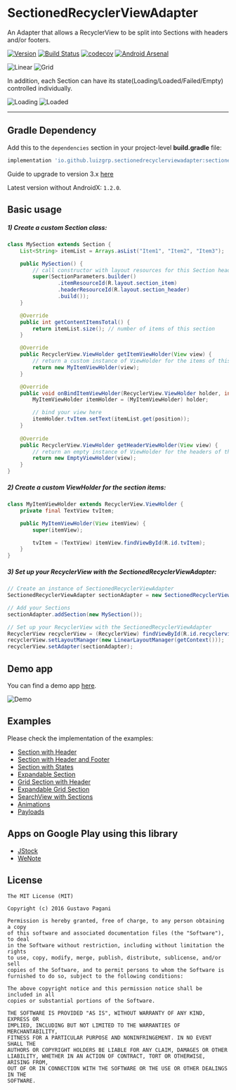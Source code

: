 # SectionedRecyclerViewAdapter

An Adapter that allows a RecyclerView to be split into Sections with headers and/or footers.

[![Version](https://api.bintray.com/packages/luizgrp/maven/SectionedRecyclerViewAdapter/images/download.svg)](https://bintray.com/luizgrp/maven/SectionedRecyclerViewAdapter/_latestVersion)
[![Build Status](https://travis-ci.org/luizgrp/SectionedRecyclerViewAdapter.svg?branch=master)](https://travis-ci.org/luizgrp/SectionedRecyclerViewAdapter)
[![codecov](https://codecov.io/gh/luizgrp/SectionedRecyclerViewAdapter/branch/master/graph/badge.svg)](https://codecov.io/gh/luizgrp/SectionedRecyclerViewAdapter)
[![Android Arsenal](https://img.shields.io/badge/Android%20Arsenal-SectionedRecyclerViewAdapter-green.svg?style=true)](https://android-arsenal.com/details/1/3471)

![Linear](art/sc1.png)
![Grid](art/sc4.png)

In addition, each Section can have its state(Loading/Loaded/Failed/Empty) controlled individually.

![Loading](art/sc2.png)
![Loaded](art/sc3.png)

---

## Gradle Dependency

Add this to the `dependencies` section in your project-level **build.gradle** file:

```groovy
implementation 'io.github.luizgrp.sectionedrecyclerviewadapter:sectionedrecyclerviewadapter:x.y.z'
```

Guide to upgrade to version 3.x [here](https://github.com/luizgrp/SectionedRecyclerViewAdapter/wiki/Upgrading-to-3.x)

Latest version without AndroidX: `1.2.0`.

## Basic usage

##### 1) Create a custom Section class:

```java
class MySection extends Section {
    List<String> itemList = Arrays.asList("Item1", "Item2", "Item3");

    public MySection() {
        // call constructor with layout resources for this Section header and items
        super(SectionParameters.builder()
                .itemResourceId(R.layout.section_item)
                .headerResourceId(R.layout.section_header)
                .build());
    }

    @Override
    public int getContentItemsTotal() {
        return itemList.size(); // number of items of this section
    }

    @Override
    public RecyclerView.ViewHolder getItemViewHolder(View view) {
        // return a custom instance of ViewHolder for the items of this section
        return new MyItemViewHolder(view);
    }

    @Override
    public void onBindItemViewHolder(RecyclerView.ViewHolder holder, int position) {
        MyItemViewHolder itemHolder = (MyItemViewHolder) holder;

        // bind your view here
        itemHolder.tvItem.setText(itemList.get(position));
    }
    
    @Override
    public RecyclerView.ViewHolder getHeaderViewHolder(View view) {
        // return an empty instance of ViewHolder for the headers of this section
        return new EmptyViewHolder(view);
    }
}
```

##### 2) Create a custom ViewHolder for the section items:

```java
class MyItemViewHolder extends RecyclerView.ViewHolder {
    private final TextView tvItem;

    public MyItemViewHolder(View itemView) {
        super(itemView);

        tvItem = (TextView) itemView.findViewById(R.id.tvItem);
    }
}
```

##### 3) Set up your RecyclerView with the SectionedRecyclerViewAdapter:

```java
// Create an instance of SectionedRecyclerViewAdapter
SectionedRecyclerViewAdapter sectionAdapter = new SectionedRecyclerViewAdapter();

// Add your Sections
sectionAdapter.addSection(new MySection());

// Set up your RecyclerView with the SectionedRecyclerViewAdapter
RecyclerView recyclerView = (RecyclerView) findViewById(R.id.recyclerview);
recyclerView.setLayoutManager(new LinearLayoutManager(getContext()));
recyclerView.setAdapter(sectionAdapter);
```

## Demo app

You can find a demo app [here](app).

![Demo](art/demosc.png)

## Examples

Please check the implementation of the examples:

- [Section with Header](app/src/main/java/io/github/luizgrp/sectionedrecyclerviewadapter/demo/Example1Fragment.java)
- [Section with Header and Footer](app/src/main/java/io/github/luizgrp/sectionedrecyclerviewadapter/demo/Example2Fragment.java)
- [Section with States](app/src/main/java/io/github/luizgrp/sectionedrecyclerviewadapter/demo/Example3Fragment.java)
- [Expandable Section](app/src/main/java/io/github/luizgrp/sectionedrecyclerviewadapter/demo/Example4Fragment.java)
- [Grid Section with Header](app/src/main/java/io/github/luizgrp/sectionedrecyclerviewadapter/demo/Example5Fragment.java)
- [Expandable Grid Section](app/src/main/java/io/github/luizgrp/sectionedrecyclerviewadapter/demo/Example6Fragment.java)
- [SearchView with Sections](app/src/main/java/io/github/luizgrp/sectionedrecyclerviewadapter/demo/Example7Fragment.java)
- [Animations](app/src/main/java/io/github/luizgrp/sectionedrecyclerviewadapter/demo/Example8Fragment.java)
- [Payloads](app/src/main/java/io/github/luizgrp/sectionedrecyclerviewadapter/demo/example9/Example9Fragment.java)

## Apps on Google Play using this library

- [JStock](https://play.google.com/store/apps/details?id=org.yccheok.jstock.gui)
- [WeNote](https://play.google.com/store/apps/details?id=com.yocto.wenote)

## License

    The MIT License (MIT)

    Copyright (c) 2016 Gustavo Pagani

    Permission is hereby granted, free of charge, to any person obtaining a copy
    of this software and associated documentation files (the "Software"), to deal
    in the Software without restriction, including without limitation the rights
    to use, copy, modify, merge, publish, distribute, sublicense, and/or sell
    copies of the Software, and to permit persons to whom the Software is
    furnished to do so, subject to the following conditions:

    The above copyright notice and this permission notice shall be included in all
    copies or substantial portions of the Software.

    THE SOFTWARE IS PROVIDED "AS IS", WITHOUT WARRANTY OF ANY KIND, EXPRESS OR
    IMPLIED, INCLUDING BUT NOT LIMITED TO THE WARRANTIES OF MERCHANTABILITY,
    FITNESS FOR A PARTICULAR PURPOSE AND NONINFRINGEMENT. IN NO EVENT SHALL THE
    AUTHORS OR COPYRIGHT HOLDERS BE LIABLE FOR ANY CLAIM, DAMAGES OR OTHER
    LIABILITY, WHETHER IN AN ACTION OF CONTRACT, TORT OR OTHERWISE, ARISING FROM,
    OUT OF OR IN CONNECTION WITH THE SOFTWARE OR THE USE OR OTHER DEALINGS IN THE
    SOFTWARE.
